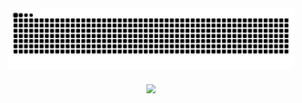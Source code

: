 ###
###

<br clear="both">

<img src="https://raw.githubusercontent.com/NemaAdarsh/NemaAdarsh/output/snake.svg" alt="Snake animation" />

###

<div align="center">
  <img src="https://profile-counter.glitch.me/NemaAdarsh/count.svg?"  />
</div>

###

